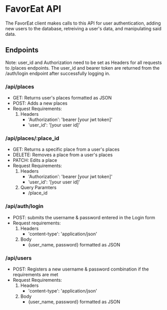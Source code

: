 # FavorEat API

The FavorEat client makes calls to this API for user authentication, adding new users to the database, retreiving
a user's data, and manipulating said data.

## Endpoints

Note: user_id and Authorization need to be set as Headers for all requests to /places endpoints. The user_id and bearer token are returned from the /auth/login endpoint after successfully logging in. 

### /api/places
 - GET: Returns user's places formatted as JSON
 - POST: Adds a new places
 - Request Requirements:
    1. Headers
        - 'Authorization': 'bearer [your jwt token]'
        - 'user_id': '[your user id]'

### /api/places/:place_id
- GET: Returns a specific place from a user's places
- DELETE: Removes a place from a user's places
- PATCH: Edits a place
- Request Requirements:
    1. Headers
        - 'Authorization': 'bearer [your jwt token]'
        - 'user_id': '[your user id]'
    2. Query Paramters
        - /place_id

### /api/auth/login
- POST: submits the username & password entered in the Login form
- Request requirements: 
    1. Headers
        - 'content-type': 'application/json'
    2. Body
        - {user_name, password} formatted as JSON 

### /api/users
- POST: Registers a new username & password combination if the requirements are met
- Request Requirements:
    1. Headers
        - 'content-type': 'application/json'
    2. Body
        - {user_name, password} formatted as JSON

